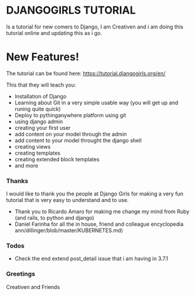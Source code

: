 # DJANGOGIRLS TUTORIAL

Is a tutorial for new comers to Django, I am Creativen and i am doing this tutorial online and updating this as i go.

# New Features!
The tutorial can be found here:
https://tutorial.djangogirls.org/en/

This that they will teach you:
  - Installation of Django
  - Learning about Git in a very simple usable way (you will get up and runing quite quick)
  - Deploy to pythinganywhere platform using git
  - using django admin
  - creating your first user
  - add content on your model through the admin
  - add content to your model throught the django shell
  - creating views
  - creating templates
  - creating extended block templates
  - and more

### Thanks

I would like to thank you the people at Django Girls for making a very fun tutorial that is very easy to understand and to use.

- Thank you to Ricardo Amaro for making me change my mind from Ruby (and rails, to python and django)
- Daniel Farinha for all the in house, friend and colleague encyclopedia
ann/dillinger/blob/master/KUBERNETES.md)

### Todos

 - Check the end extend post_detail issue that i am having in 3.7.1
 
### Greetings
Creativen and Friends
